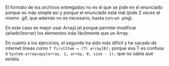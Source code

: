 El formato de los archivos entregados no es el que se pide en el enunciado porque es más simple así y porque el enunciado está mal (pide 2 veces el mismo .gif, que además no es necesario, basta con un .png).

En este caso es mejor usar ArrayList porque permite modificar (añadir/borrar) los elementos más fácilmente que un Array.

En cuanto a los ejercicios, el segundo ha sido más difícil y he sacado de internet líneas como `T firstItem = (T) array[0];` porque esa T es confusa o `System.arraycopy(array, 1, array, 0, size - 1);` que no sabía que existía.